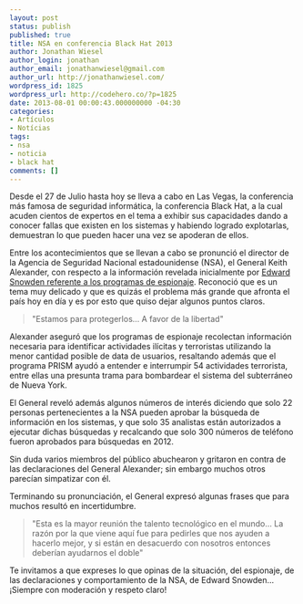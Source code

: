 ```yaml
---
layout: post
status: publish
published: true
title: NSA en conferencia Black Hat 2013
author: Jonathan Wiesel
author_login: jonathan
author_email: jonathanwiesel@gmail.com
author_url: http://jonathanwiesel.com/
wordpress_id: 1825
wordpress_url: http://codehero.co/?p=1825
date: 2013-08-01 00:00:43.000000000 -04:30
categories:
- Artículos
- Notícias
tags:
- nsa
- noticia
- black hat
comments: []
---
```

<p>Desde el 27 de Julio hasta hoy se lleva a cabo en Las Vegas, la conferencia más famosa de seguridad informática, la conferencia Black Hat, a la cual acuden cientos de expertos en el tema a exhibir sus capacidades dando a conocer fallas que existen en los sistemas y habiendo logrado explotarlas, demuestran lo que pueden hacer una vez se apoderan de ellos.</p>

<p>Entre los acontecimientos que se llevan a cabo se pronunció el director de la Agencia de Seguridad Nacional estadounidense (NSA), el General Keith Alexander, con respecto a la información revelada inicialmente por <a href="http://codehero.co/como-el-caso-snowden-cambio-la-vision-del-mundo/">Edward Snowden referente a los programas de espionaje</a>. Reconoció que es un tema muy delicado y que es quizás el problema más grande que afronta el país hoy en día y es por esto que quiso dejar algunos puntos claros.</p>

<blockquote>
  <p>"Estamos para protegerlos… A favor de la libertad"</p>
</blockquote>

<p>Alexander aseguró que los programas de espionaje recolectan información necesaria para identificar actividades ilícitas y terroristas utilizando la menor cantidad posible de data de usuarios, resaltando además que el programa PRISM ayudó a entender e interrumpir 54 actividades terrorista, entre ellas una presunta trama para bombardear el sistema del subterráneo de Nueva York.</p>

<p>El General reveló además algunos números de interés diciendo que solo 22 personas pertenecientes a la NSA pueden aprobar la búsqueda de información en los sistemas, y que solo 35 analistas están autorizados a ejecutar dichas búsquedas y recalcando que solo 300 números de teléfono fueron aprobados para búsquedas en 2012.</p>

<p>Sin duda varios miembros del público abuchearon y gritaron en contra de las declaraciones del General Alexander; sin embargo muchos otros parecían simpatizar con él.</p>

<p>Terminando su pronunciación, el General expresó algunas frases que para muchos resultó en incertidumbre.</p>

<blockquote>
  <p>"Esta es la mayor reunión the talento tecnológico en el mundo… La razón por la que viene aquí fue para pedirles que nos ayuden a hacerlo mejor, y si están en desacuerdo con nosotros entonces deberían ayudarnos el doble"</p>
</blockquote>

<p>Te invitamos a que expreses lo que opinas de la situación, del espionaje, de las declaraciones y comportamiento de la NSA, de Edward Snowden… ¡Siempre con moderación y respeto claro!</p>
